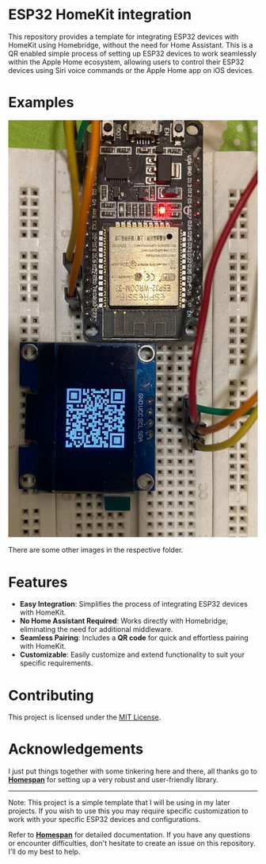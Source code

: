 # ESP32 HomeKit integration

This repository provides a template for integrating ESP32 devices with HomeKit using Homebridge, without the need for Home Assistant. This is a QR enabled simple process of setting up ESP32 devices to work seamlessly within the Apple Home ecosystem, allowing users to control their ESP32 devices using Siri voice commands or the Apple Home app on iOS devices.

# Examples
![QR Code demo](images/qr_code.jpeg)

There are some other images in the respective folder.

# Features
- **Easy Integration**: Simplifies the process of integrating ESP32 devices with HomeKit.
- **No Home Assistant Required**: Works directly with Homebridge, eliminating the need for additional middleware.
- **Seamless Pairing**: Includes a **QR code** for quick and effortless pairing with HomeKit.
- **Customizable**: Easily customize and extend functionality to suit your specific requirements.

# Contributing
This project is licensed under the [MIT License](https://opensource.org/licenses/MIT).

# Acknowledgements
I just put things together with some tinkering here and there, all thanks go to [**Homespan**](https://github.com/HomeSpan/HomeSpan) for setting up a very robust and user-friendly library. 

---

Note: This project is a simple template that I will be using in my later projects. If you wish to use this you may require specific customization to work with your specific ESP32 devices and configurations.

Refer to [**Homespan**](https://github.com/HomeSpan/HomeSpan) for detailed documentation. If you have any questions or encounter difficulties, don't hesitate to create an issue on this repository. I'll do my best to help.
